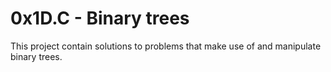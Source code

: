 # 0x1D.C - Binary trees
This project contain solutions to problems that make use of and manipulate binary trees.

